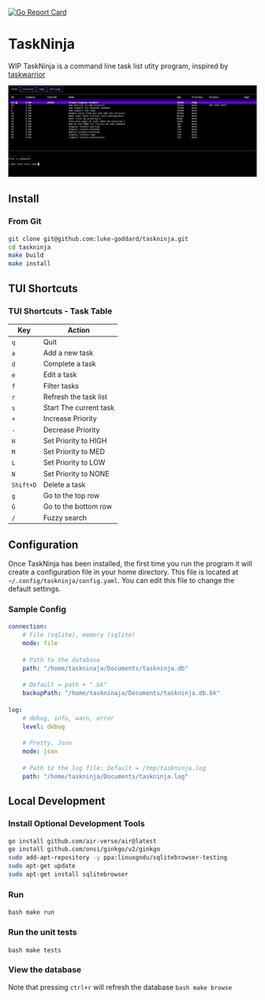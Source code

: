 [![Go Report Card](https://goreportcard.com/badge/github.com/luke-goddard/taskninja)](https://goreportcard.com/report/github.com/luke-goddard/taskninja)

# TaskNinja

WIP TaskNinja is a command line task list utity program, inspired by
[taskwarrior](https://github.com/GothenburgBitFactory/taskwarrior)

![Screenshot](assets/screenshot.png?raw=true "Terminal User Interface Screenshot")

## Install

### From Git

```bash
git clone git@github.com:luke-goddard/taskninja.git
cd taskninja
make build
make install
```

## TUI Shortcuts

### TUI Shortcuts - Task Table

| Key | Action |
| --- | ------ |
| `q` | Quit |
| `a` | Add a new task |
| `d` | Complete a task |
| `e` | Edit a task |
| `f` | Filter tasks |
| `r` | Refresh the task list |
| `s` | Start The current task |
| `+` | Increase Priority|
| `-` | Decrease Priority|
| `H` | Set Priority to HIGH|
| `M` | Set Priority to MED|
| `L` | Set Priority to LOW|
| `N` | Set Priority to NONE|
| `Shift+D` | Delete a task |
| `g` | Go to the top row|
| `G` | Go to the bottom row|
| `/` | Fuzzy search |

## Configuration

Once TaskNinja has been installed, the first time you run the program it will
create a configuration file in your home directory. This file is located at
`~/.config/taskninja/config.yaml`. You can edit this file to change the default
settings.

### Sample Config

```yaml
connection:
    # File (sqlite), memory (sqlite)
    mode: file

    # Path to the database
    path: "/home/taskninaja/Documents/taskninja.db"

    # Default = path + ".bk"
    backupPath: "/home/taskninaja/Documents/taskninja.db.bk"

log:
    # debug, info, warn, error
    level: debug

    # Pretty, Json
    mode: json

    # Path to the log file: Default = /tmp/taskninja.log
    path: "/home/taskninja/Documents/taskninja.log"
```

## Local Development

### Install Optional Development Tools
```bash
go install github.com/air-verse/air@latest
go install github.com/onsi/ginkgo/v2/ginkgo
sudo add-apt-repository -y ppa:linuxgndu/sqlitebrowser-testing
sudo apt-get update
sudo apt-get install sqlitebrowser
```

### Run
```bash make run ```

### Run the unit tests
```bash make tests ```

### View the database
Note that pressing `ctrl+r` will refresh the database
```bash make browse ```

